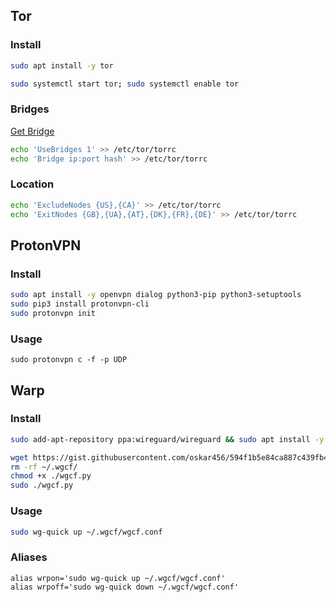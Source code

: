 ## Tor

### Install

```bash
sudo apt install -y tor
```

```bash
sudo systemctl start tor; sudo systemctl enable tor
```

### Bridges

[Get Bridge](https://bridges.torproject.org/bridges)

```bash
echo 'UseBridges 1' >> /etc/tor/torrc
echo 'Bridge ip:port hash' >> /etc/tor/torrc
```

### Location

```bash
echo 'ExcludeNodes {US},{CA}' >> /etc/tor/torrc
echo 'ExitNodes {GB},{UA},{AT},{DK},{FR},{DE}' >> /etc/tor/torrc
```

## ProtonVPN

### Install

```bash
sudo apt install -y openvpn dialog python3-pip python3-setuptools
sudo pip3 install protonvpn-cli
sudo protonvpn init
```

### Usage

```
sudo protonvpn c -f -p UDP
```

## Warp

### Install

```bash
sudo add-apt-repository ppa:wireguard/wireguard && sudo apt install -y wireguard resolvconf

wget https://gist.githubusercontent.com/oskar456/594f1b5e84ca887c439fb457800b377e/raw/ec61b40885eaf6c36e7680c5bd6231202eda8673/wgcf.py
rm -rf ~/.wgcf/
chmod +x ./wgcf.py
sudo ./wgcf.py
```

### Usage

```bash
sudo wg-quick up ~/.wgcf/wgcf.conf
```

### Aliases

```
alias wrpon='sudo wg-quick up ~/.wgcf/wgcf.conf'
alias wrpoff='sudo wg-quick down ~/.wgcf/wgcf.conf'
```
